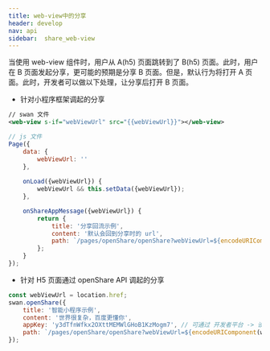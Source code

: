 ```yaml
---
title: web-view中的分享 
header: develop
nav: api
sidebar:  share_web-view
---
```

 

当使用 web-view 组件时，用户从 A(h5) 页面跳转到了 B(h5) 页面。此时，用户在 B 页面发起分享，更可能的预期是分享 B 页面。但是，默认行为将打开 A 页面。此时，开发者可以做以下处理，让分享后打开 B 页面。

* 针对小程序框架调起的分享

```xml
// swan 文件
<web-view s-if="webViewUrl" src="{{webViewUrl}}"></web-view>
```
```js
// js 文件
Page({
    data: {
        webViewUrl: ''
    },
    
    onLoad({webViewUrl}) {
        webViewUrl && this.setData({webViewUrl});
    },

    onShareAppMessage({webViewUrl}) {
        return {
            title: '分享回流示例',
            content: '默认会回到分享时的 url',
            path: `/pages/openShare/openShare?webViewUrl=${encodeURIComponent(webViewUrl)}`
        };
    }
});
```

* 针对 H5 页面通过 openShare API 调起的分享

```js
const webViewUrl = location.href;
swan.openShare({
    title: '智能小程序示例',
    content: '世界很复杂，百度更懂你',
    appKey: 'y3dTfnWfkx2OXttMEMWlGHoB1KzMogm7', // 可通过 开发者平台 -> 设置 -> 开发设置 中查看
    path: `/pages/openShare/openShare?webViewUrl=${encodeURIComponent(webViewUrl)}`
});
```
